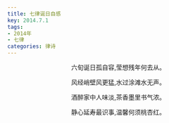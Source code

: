 ```yaml
---
title: 七律诞日自感
key: 2014.7.1
tags: 
- 2014年 
- 七律
categories: 律诗
---
```


<p align="center">六旬诞日孤自容,莹想残年何去从。
</p>
<p align="center">风经峭壁风更猛,水过涂滩水无声。
</p>
<p align="center">酒醉家中人味淡,茶香墨里书气浓。
</p>
<p align="center">静心延寿最识事,温馨何须桃杏红。
</p>
